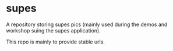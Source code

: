 # supes


A repository storing supes pics (mainly used during the demos and workshop suing the supes application).

This repo is mainly to provide stable urls.

